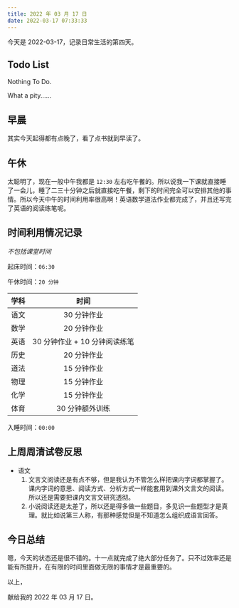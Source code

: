 ```yaml
---
title: 2022 年 03 月 17 日
date: 2022-03-17 07:33:33
---
```


今天是 2022-03-17，记录日常生活的第四天。

## Todo List

Nothing To Do.

What a pity......

## 早晨

其实今天起得都有点晚了，看了点书就到早读了。

## 午休

太聪明了，现在一般中午我都是 `12:30` 左右吃午餐的。所以说我一下课就直接睡了一会儿，睡了二三十分钟之后就直接吃午餐，剩下的时间完全可以安排其他的事情。所以今天中午的时间利用率很高啊！英语数学道法作业都完成了，并且还写完了英语的阅读练笔呢。

## 时间利用情况记录

*不包括课堂时间*

起床时间：`06:30`

午休时间：`20 分钟`

| 学科 | 时间 |
| :---: | :---: |
| 语文 | 30 分钟作业 |
| 数学 | 20 分钟作业 |
| 英语 | 30 分钟作业 + 10 分钟阅读练笔 |
| 历史 | 20 分钟作业 |
| 道法 | 15 分钟作业 |
| 物理 | 15 分钟作业 | 
| 化学 | 15 分钟作业 |
| 体育 | 30 分钟额外训练 |

入睡时间：`00:00`

## 上周周清试卷反思

- 语文
  1. 文言文阅读还是有点不够，但是我认为不管怎么样把课内字词都掌握了。课内字词的意思、阅读方式、分析方式一样能套用到课外文言文的阅读。所以还是需要把课内文言文研究透彻。
  2. 小说阅读还是太差了，所以还是得多做一些题目，多见识一些题型才是真理。就比如说第三人称，有那种感觉但是不知道怎么组织成语言回答。


## 今日总结

嗯，今天的状态还是很不错的。十一点就完成了绝大部分任务了。只不过效率还是能有所提升，在有限的时间里面做无限的事情才是最重要的。

以上，

献给我的 2022 年 03 月 17 日。
